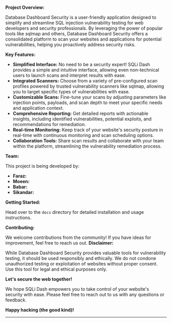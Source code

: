**Project Overview:**

Database Dashboard Security is a user-friendly application designed to simplify and streamline SQL injection vulnerability testing for web developers and security professionals. By leveraging the power of popular tools like sqlmap and others, Database Dashboard Security offers a consolidated platform to scan your websites and applications for potential vulnerabilities, helping you proactively address security risks.

**Key Features:**

* **Simplified Interface:** No need to be a security expert! SQLi Dash provides a simple and intuitive interface, allowing even non-technical users to launch scans and interpret results with ease.
* **Integrated Scanners:** Choose from a variety of pre-configured scan profiles powered by trusted vulnerability scanners like sqlmap, allowing you to target specific types of vulnerabilities with ease.
* **Customizable Scans:** Fine-tune your scans by adjusting parameters like injection points, payloads, and scan depth to meet your specific needs and application context.
* **Comprehensive Reporting:** Get detailed reports with actionable insights, including identified vulnerabilities, potential exploits, and recommendations for remediation.
* **Real-time Monitoring:** Keep track of your website's security posture in real-time with continuous monitoring and scan scheduling options.
* **Collaboration Tools:** Share scan results and collaborate with your team within the platform, streamlining the vulnerability remediation process.

**Team:**

This project is being developed by:

* **Faraz:**
* **Moeen:** 
* **Babar:** 
* **Sikandar:** 

**Getting Started:**

Head over to the `docs` directory for detailed installation and usage instructions. 

**Contributing:**

We welcome contributions from the community! If you have ideas for improvement, feel free to reach us out.
**Disclaimer:**

While Database Dashboard Security provides valuable tools for vulnerability testing, it should be used responsibly and ethically. We do not condone unauthorized testing or exploitation of websites without proper consent. Use this tool for legal and ethical purposes only.


**Let's secure the web together!**

We hope SQLi Dash empowers you to take control of your website's security with ease. Please feel free to reach out to us with any questions or feedback.

**Happy hacking (the good kind)!**

---

